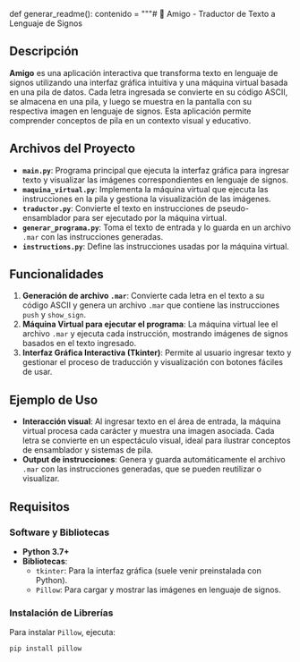 def generar_readme():
    contenido = """# 🤟 Amigo - Traductor de Texto a Lenguaje de Signos

## Descripción
**Amigo** es una aplicación interactiva que transforma texto en lenguaje de signos utilizando una interfaz gráfica intuitiva y una máquina virtual basada en una pila de datos. Cada letra ingresada se convierte en su código ASCII, se almacena en una pila, y luego se muestra en la pantalla con su respectiva imagen en lenguaje de signos. Esta aplicación permite comprender conceptos de pila en un contexto visual y educativo.

## Archivos del Proyecto
- **`main.py`**: Programa principal que ejecuta la interfaz gráfica para ingresar texto y visualizar las imágenes correspondientes en lenguaje de signos.
- **`maquina_virtual.py`**: Implementa la máquina virtual que ejecuta las instrucciones en la pila y gestiona la visualización de las imágenes.
- **`traductor.py`**: Convierte el texto en instrucciones de pseudo-ensamblador para ser ejecutado por la máquina virtual.
- **`generar_programa.py`**: Toma el texto de entrada y lo guarda en un archivo `.mar` con las instrucciones generadas.
- **`instructions.py`**: Define las instrucciones usadas por la máquina virtual.

## Funcionalidades

1. **Generación de archivo `.mar`**: Convierte cada letra en el texto a su código ASCII y genera un archivo `.mar` que contiene las instrucciones `push` y `show_sign`.
2. **Máquina Virtual para ejecutar el programa**: La máquina virtual lee el archivo `.mar` y ejecuta cada instrucción, mostrando imágenes de signos basados en el texto ingresado.
3. **Interfaz Gráfica Interactiva (Tkinter)**: Permite al usuario ingresar texto y gestionar el proceso de traducción y visualización con botones fáciles de usar.

## Ejemplo de Uso

- **Interacción visual**: Al ingresar texto en el área de entrada, la máquina virtual procesa cada carácter y muestra una imagen asociada. Cada letra se convierte en un espectáculo visual, ideal para ilustrar conceptos de ensamblador y sistemas de pila.
- **Output de instrucciones**: Genera y guarda automáticamente el archivo `.mar` con las instrucciones generadas, que se pueden reutilizar o visualizar.

## Requisitos
### Software y Bibliotecas
- **Python 3.7+**
- **Bibliotecas**:
  - `tkinter`: Para la interfaz gráfica (suele venir preinstalada con Python).
  - `Pillow`: Para cargar y mostrar las imágenes en lenguaje de signos.

### Instalación de Librerías
Para instalar `Pillow`, ejecuta:
```bash
pip install pillow
